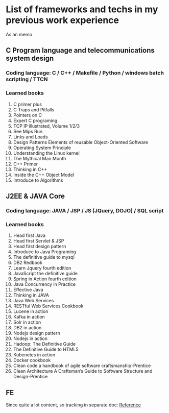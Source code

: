 # List of frameworks and techs in my previous work experience
As an memo

## C Program language and telecommunications system design

### Coding language: C / C++ / Makefile / Python / windows batch scripting / TTCN

### Learned books

1. C primer plus
2. C Traps and Pitfalls
3. Pointers on C
4. Expert C programing
5. TCP IP illustrated, Volume 1/2/3
6. See Mips Run
7. Links and Loads
8. Design Patterns Elements of reusable Object-Oriented Software
9. Operating System Principle
10. Understanding the Linux kernel
11. The Mythical Man Month
12. C++ Primer
13. Thinking in C++
14. Inside the C++ Object Model
16. Introduce to Algorithms

## J2EE & JAVA Core

### Coding language: JAVA / JSP / JS (JQuery, DOJO) / SQL script

### Learned books

1. Head first Java
2. Head first Servlet & JSP
3. Head first design pattern
4. Introduce to Java Programing
5. The definitive guide to mysql
6. DB2 Redbook
7. Learn Jquery fourth edition
8. JavaScript the definitive guide
9. Spring in Action fourth edition
10. Java Concurrency in Practice
11. Effective Java
12. Thinking in JAVA
13. Java Web Services
14. RESTful Web Services Cookbook
15. Lucene in action
16. Kafka in action
17. Solr in action
18. DB2 in action
19. Nodejs design pattern
20. Nodejs in action
21. Hadoop: The Definitive Guide
22. The Definitive Guide to HTML5
23. Kubenetes in action
24. Docker cookbook
25. Clean code a handbook of agile software craftsmanship-Prentice
26. Clean Architecture A Craftsman’s Guide to Software Structure and Design-Prentice 

## FE
Since quite a lot content, so tracking in separate doc: [Reference](https://github.com/Charlang/become-an-architect/blob/master/FE_Tech_Stack_Checklist.md)
